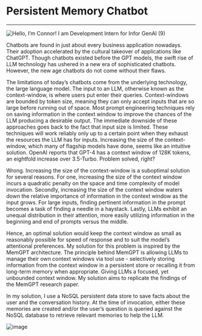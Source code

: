 # Persistent Memory Chatbot
---

![Hello, I’m Connor! I am Development Intern for Infor GenAI  (9)](https://github.com/connorm16755/Persistent-Memory-Chatbot/assets/143134100/b798778f-fad8-4850-ba44-243b9aeda233)

Chatbots are found in just about every business application nowadays. Their adoption accelerated by the cultural takeover of applications like ChatGPT. Though chatbots existed before the GPT models, the swift rise of LLM technology has ushered in a new era of sophisticated chatbots. However, the new age chatbots do not come without their flaws. 

The limitations of today’s chatbots come from the underlying technology, the large language model. The input to an LLM, otherwise known as the context-window, is where users put enter their queries. Context-windows are bounded by token size, meaning they can only accept inputs that are so large before running out of space. Most prompt engineering techniques rely on saving information in the context window to improve the chances of the LLM producing a desirable output. The immediate downside of these approaches goes back to the fact that input size is limited. These techniques will work reliably only up to a certain point when they exhaust the resources the LLM has for inputs. Increasing the size of the context-window, which many of flagship models have done, seems like an intuitive solution. OpenAI reports that GPT-4 has a context window of 128K tokens, an eightfold increase over 3.5-Turbo. Problem solved, right? 

Wrong. Increasing the size of the context-window is a suboptimal solution for several reasons. For one, increasing the size of the context window incurs a quadratic penalty on the space and time complexity of model invocation. Secondly, increasing the size of the context window waters down the relative importance of information in the context window as the input grows. For large inputs, finding pertinent information in the prompt becomes a task of finding a needle in a haystack. Lastly, LLMs exhibit an unequal distribution in their attention, more easily utilizing information in the beginning and end of prompts versus the middle. 


Hence, an optimal solution would keep the context window as small as reasonably possible for speed of response and to suit the model’s attentional preferences. My solution for this problem is inspired by the MemGPT architecture. The principle behind MemGPT is allowing LLMs to manage their own context windows via tool use - selectively storing information from the context window in a persistent store or recalling it from long-term memory when appropriate. Giving LLMs a focused, yet unbounded context window. My solution aims to replicate the findings of the MemGPT research paper.

In my solution, I use a NoSQL persistent data store to save facts about the user and the conversation history. At the time of invocation, either these memories are created and/or the user’s question is queried against the NoSQL database to retrieve relevant memories to help the LLM. 

![image](https://github.com/connorm16755/Persistent-Memory-Chatbot/assets/143134100/266a2624-d509-4b89-98aa-b9331a096cdf)
